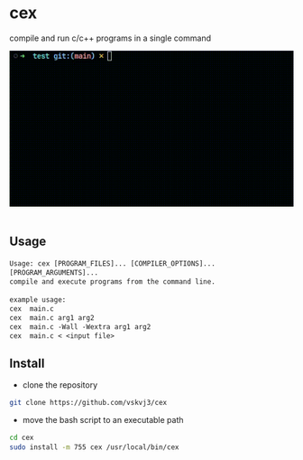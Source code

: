 # cex
compile and run c/c++ programs in a single command

<img src="demo/demo3.gif"> <img>

## Usage
```
Usage: cex [PROGRAM_FILES]... [COMPILER_OPTIONS]... [PROGRAM_ARGUMENTS]...
compile and execute programs from the command line.

example usage:
cex  main.c
cex  main.c arg1 arg2
cex  main.c -Wall -Wextra arg1 arg2
cex  main.c < <input file>
```
## Install
- clone the repository 
```bash
git clone https://github.com/vskvj3/cex
```
- move the bash script to an executable path
```bash
cd cex
sudo install -m 755 cex /usr/local/bin/cex
```
